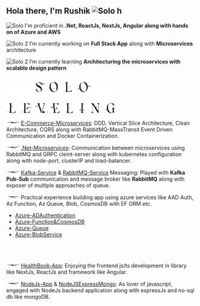 ## Hola there, I'm Rushik <img src="https://github.com/user-attachments/assets/d7203b13-ace5-41d1-8a2c-4d5ebbf6752c" alt="Solo h" style="width:20px;height:20px" />


<img src="https://github.com/user-attachments/assets/073c7b40-d4f2-4ca5-81c9-1d79bde92699" alt="Solo" style="width:20px;height:20px" /> I'm proficient in __.Net, ReactJs, NextJs, Angular along with hands on of Azure and AWS__

<img src="https://github.com/user-attachments/assets/81e932cb-cf52-4dca-bf73-2e233653c92c" alt="Solo 2" style="width:20px;height:20px" /> I’m currently working on __Full Stack App__ along with **Microservices** architecture

<img src="https://github.com/user-attachments/assets/bbf3aa16-9229-41a4-9cf3-7f9cf2183bf1" alt="Solo 2" style="width:20px;height:20px" /> I’m currently learning __Architecturing the microservices with scalable design pattern__

##

<img src="https://github.com/Rikiricks/Rikiricks/blob/main/stacked_black.webp" alt="Solo Leveling" style="width:300px;" />

<img src="https://github.com/Rikiricks/Rikiricks/blob/main/red-dagger-h.jpg" alt="Red" style="width:35px;height:15px;" /> [E-Commerce-Microservices](https://github.com/Rikiricks/EShopMicroservices): DDD, Vertical Slice Architecture, Clean Architecture, CQRS along with RabbitMQ-MassTransit Event Driven Communication and Docker Containerization.

<img src="https://github.com/Rikiricks/Rikiricks/blob/main/red-dagger-h.jpg" alt="Red" style="width:35px;height:15px;" /> [.Net-Microservices](https://github.com/Rikiricks/.NetCore-Microservices): Communication between microservices using RabbitMQ and GRPC cleint-server along with kubernetes configuration along with node-port, clusterIP and load-balancer.

<img src="https://github.com/Rikiricks/Rikiricks/blob/main/red-dagger-h.jpg" alt="Red" style="width:35px;height:15px;" /> [Kafka-Service](https://github.com/Rikiricks/KafkaMicroservices) & [RabbitMQ-Service](https://github.com/Rikiricks/RabbitMQDotNet) Messaging: Played with **Kafka Pub-Sub** communication and message broker like **RabbitMQ** along with exposer of multiple approaches of queue.

<img src="https://github.com/Rikiricks/Rikiricks/blob/main/red-dagger-h.jpg" alt="Red" style="width:35px;height:15px;" /> Practical experience building app using azure services like AAD Auth, Az Function, Az Queue, Blob, CosmosDB with EF ORM etc.
- [Azure-ADAuthentication](https://github.com/Rikiricks/AzureWebAPIs/blob/master/Program.cs)
- [Azure-Function&CosmosDB](https://github.com/Rikiricks/AzureCosmosCrud)
- [Azure-Queue](https://github.com/Rikiricks/AzureQueueStorage)
- [Azure-BlobService](https://github.com/Rikiricks/AzureWebAPIs/tree/master/Service)

<br>

<img src="https://github.com/Rikiricks/Rikiricks/blob/main/red-dagger-h.jpg" alt="Red" style="margin-top:20px;width:35px;height:15px;" /> [HealthBook-App](https://github.com/Rikiricks/Healthbook): Enjoying the frontend js/ts development in library like NextJs, ReactJs and framework like Angular.

<img src="https://github.com/Rikiricks/Rikiricks/blob/main/red-dagger-h.jpg" alt="Red" style="width:35px;height:15px;" /> [NodeJs-App](https://github.com/Rikiricks/NodeJS-Foundation) & [NodeJSExpressMongo](https://github.com/Rikiricks/NodeExpressMongo): As lover of javascript, engaged with NodeJs backend application along with expressJs and no-sql db like mongoDB.



